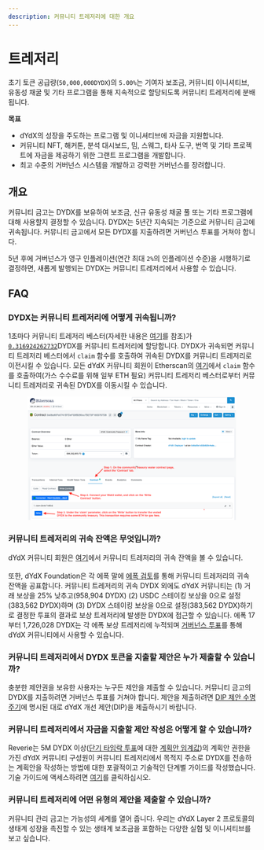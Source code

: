 ```yaml
---
description: 커뮤니티 트레저리에 대한 개요
---
```


# 트레저리

초기 토큰 공급량(`50,000,000DYDX`)의 `5.00%`는 기여자 보조금, 커뮤니티 이니셔티브, 유동성 채굴 및 기타 프로그램을 통해 지속적으로 할당되도록 커뮤니티 트레저리에 분배됩니다.

**목표**

* dYdX의 성장을 주도하는 프로그램 및 이니셔티브에 자금을 지원합니다.
* 커뮤니티 NFT, 해커톤, 분석 대시보드, 밈, 스웨그, 타사 도구, 번역 및 기타 프로젝트에 자금을 제공하기 위한 그랜트 프로그램을 개발합니다.
* 최고 수준의 거버넌스 시스템을 개발하고 강력한 거버넌스를 장려합니다.

## 개요

커뮤니티 금고는 DYDX를 보유하여 보조금, 신규 유동성 채굴 풀 또는 기타 프로그램에 대해 사용할지 결정할 수 있습니다. DYDX는 5년간 지속되는 기준으로 커뮤니티 금고에 귀속됩니다. 커뮤니티 금고에서 모든 DYDX를 지출하려면 거버넌스 투표를 거쳐야 합니다.

5년 후에 거버넌스가 영구 인플레이션(연간 최대 `2%`의 인플레이션 수준)을 시행하기로 결정하면, 새롭게 발행되는 DYDX는 커뮤니티 트레저리에서 사용할 수 있습니다.

## FAQ

### DYDX는 커뮤니티 트레저리에 어떻게 귀속됩니까?

1초마다 커뮤니티 트레저리 베스터(자세한 내용은 [여기](https://docs.dydx.community/dydx-governance/resources/technical-overview#governance-architecture-overview)를 참조)가 [`0.316924262732`](tel:03169242627)DYDX를 커뮤니티 트레저리에 할당합니다. DYDX가 귀속되면 커뮤니티 트레저리 베스터에서 `claim` 함수를 호출하여 귀속된 DYDX를 커뮤니티 트레저리로 이전시킬 수 있습니다. 모든 dYdX 커뮤니티 회원이 Etherscan의 [여기](https://etherscan.io/address/0x08a90Fe0741B7DeF03fB290cc7B273F1855767D8#writeContract)에서 `claim` 함수를 호출하여(가스 수수료를 위해 일부 ETH 필요) 커뮤니티 트레저리 베스터로부터 커뮤니티 트레저리로 귀속된 DYDX를 이동시킬 수 있습니다.

<figure><img src="../.gitbook/assets/claim-function-CT-vester.png" alt=""><figcaption></figcaption></figure>

### 커뮤니티 트레저리의 귀속 잔액은 무엇입니까?

dYdX 커뮤니티 회원은 [여기](https://dydx.shippooor.xyz/)에서 커뮤니티 트레저리의 귀속 잔액을 볼 수 있습니다. \
\
또한, dYdX Foundation은 각 에폭 말에 [에폭 검토](https://dydx.foundation/blog)를 통해 커뮤니티 트레저리의 귀속 잔액을 공표합니다. 커뮤니티 트레저리의 귀속 DYDX 외에도 dYdX 커뮤니티는 (1) 거래 보상을 25% 낮추고(958,904 DYDX) (2) USDC 스테이킹 보상을 0으로 설정(383,562 DYDX)하며 (3) DYDX 스테이킹 보상을 0으로 설정(383,562 DYDX)하기로 결정한 투표의 결과로 보상 트레저리에 발생한 DYDX에 접근할 수 있습니다. 에폭 17부터 1,726,028 DYDX는 각 에폭 보상 트레저리에 누적되며 [거버넌스 투표](https://docs.dydx.community/dydx-governance/voting-and-governance/governance-parameters)를 통해 dYdX 커뮤니티에서 사용할 수 있습니다.

### 커뮤니티 트레저리에서 DYDX 토큰을 지출할 제안은 누가 제출할 수 있습니까?

충분한 제안권을 보유한 사용자는 누구든 제안을 제출할 수 있습니다. 커뮤니티 금고의 DYDX를 지출하려면 거버넌스 투표를 거쳐야 합니다. 제안을 제출하려면 [DIP 제안 수명 주기](../voting-and-governance/dip-proposal-lifecycle.md)에 명시된 대로 dYdX 개선 제안(DIP)을 제출하시기 바랍니다.

### 커뮤니티 트레저리에서 자금을 지출할 제안 작성은 어떻게 할 수 있습니까?

Reverie는 5M DYDX 이상([단기 타임락 투표](https://docs.dydx.community/dydx-governance/voting-and-governance/governance-process#short-timelock-executor)에 대한 [계획안 임계값](https://docs.dydx.community/dydx-governance/voting-and-governance/governance-parameters#timelock-parameters))의 계획안 권한을 가진 dYdX 커뮤니티 구성원이 커뮤니티 트레저리에서 목적지 주소로 DYDX를 전송하는 계획안을 작성하는 방법에 대한 포괄적이고 기술적인 단계별 가이드를 작성했습니다. 기술 가이드에 액세스하려면 [여기](https://app.gitbook.com/o/-MeNgGQU0ucT2xo4s8-T/s/-MeNfSkgj48hU0q8Zbjn/\~/changes/EyisuFjLIyJ7K9RzaTfJ/technical-guide-on-building-a-dydx-community-treasury-spending-proposal)를 클릭하십시오.

### 커뮤니티 트레저리에 어떤 유형의 제안을 제출할 수 있습니까?

커뮤니티 관리 금고는 가능성의 세계를 열어 줍니다. 우리는 dYdX Layer 2 프로토콜의 생태계 성장을 촉진할 수 있는 생태계 보조금을 포함하는 다양한 실험 및 이니셔티브를 보고 싶습니다.
